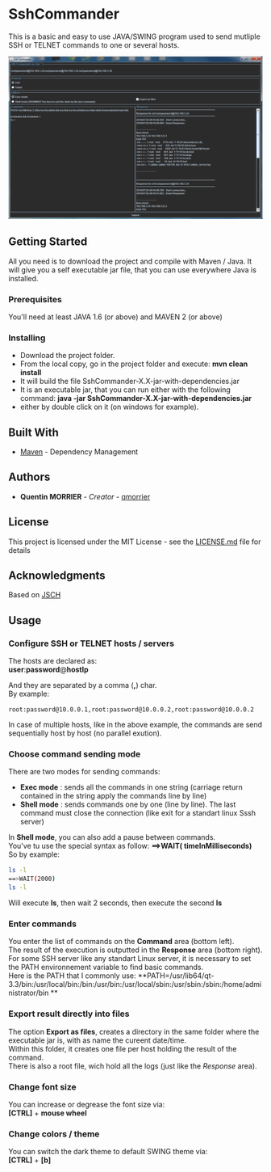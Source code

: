 
# SshCommander

This is a basic and easy to use JAVA/SWING program used to send mutliple SSH or TELNET commands to one or several hosts.  

![Preview1](./HMI_SshCommander.png)

## Getting Started

All you need is to download the project and compile with Maven / Java.
It will give you a self executable jar file, that you can use everywhere Java is installed.

### Prerequisites

You'll need at least JAVA 1.6 (or above) and MAVEN 2 (or above)

### Installing

* Download the project folder.
* From the local copy, go in the project folder and execute:
**mvn clean install**
* It will build the file SshCommander-X.X-jar-with-dependencies.jar
* It is an executable jar, that you can run either with the following command:
**java -jar SshCommander-X.X-jar-with-dependencies.jar**
* either by double click on it (on windows for example).


## Built With

* [Maven](https://maven.apache.org/) - Dependency Management


## Authors

* **Quentin MORRIER** - *Creator* - [qmorrier](https://github.com/qmorrier)


## License

This project is licensed under the MIT License - see the [LICENSE.md](LICENSE.md) file for details

## Acknowledgments

Based on [JSCH](http://www.jcraft.com/jsch/)


## Usage

### Configure SSH or TELNET hosts / servers
The hosts are declared as:  
**user**:**password**@**hostIp**

And they are separated by a comma (**,**) char.  
By example:  
```
root:password@10.0.0.1,root:password@10.0.0.2,root:password@10.0.0.2  
```
In case of multiple hosts, like in the above example, the commands are send sequentially host by host (no parallel exution).

### Choose command sending mode
There are two modes for sending commands:

* **Exec mode** : sends all the commands in one string (carriage return contained in the string apply the commands line by line)
* **Shell mode** : sends commands one by one (line by line). The last command must close the connection (like exit for a standart linux Sssh server)

In **Shell mode**, you can also add a pause between commands.  
You've tu use the special syntax as follow:
**==>WAIT( timeInMilliseconds)**  
So by example:
```bash
ls -l
==>WAIT(2000)
ls -l
```
Will execute **ls**, then wait 2 seconds, then execute the second **ls**

### Enter commands
You enter the list of commands on the **Command** area (bottom left).  
The result of the execution is outputted in the **Response** area (bottom right).  
For some SSH server like any standart Linux server, it is necessary to set the PATH environnement variable to find basic commands.  
Here is the PATH that I commonly use:
**PATH=/usr/lib64/qt-3.3/bin:/usr/local/bin:/bin:/usr/bin:/usr/local/sbin:/usr/sbin:/sbin:/home/administrator/bin
**

### Export result directly into files
The option **Export as files**, creates a directory in the same folder where the executable jar is, with as name the cureent date/time.  
Within this folder, it creates one file per host holding the result of the command.  
There is also a root file, wich hold all the logs (just like the *Response* area).  

### Change font size
You can increase or degrease the font size via:  
**[CTRL]** + **mouse wheel**

### Change colors / theme
You can switch the dark theme to default SWING theme via:  
**[CTRL]** + **[b]**



